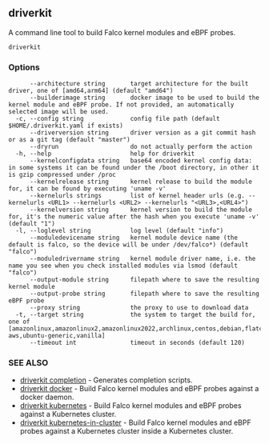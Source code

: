 ## driverkit

A command line tool to build Falco kernel modules and eBPF probes.

```
driverkit
```

### Options

```
      --architecture string       target architecture for the built driver, one of [amd64,arm64] (default "amd64")
      --builderimage string       docker image to be used to build the kernel module and eBPF probe. If not provided, an automatically selected image will be used.
  -c, --config string             config file path (default $HOME/.driverkit.yaml if exists)
      --driverversion string      driver version as a git commit hash or as a git tag (default "master")
      --dryrun                    do not actually perform the action
  -h, --help                      help for driverkit
      --kernelconfigdata string   base64 encoded kernel config data: in some systems it can be found under the /boot directory, in other it is gzip compressed under /proc
      --kernelrelease string      kernel release to build the module for, it can be found by executing 'uname -v'
      --kernelurls strings        list of kernel header urls (e.g. --kernelurls <URL1> --kernelurls <URL2> --kernelurls "<URL3>,<URL4>")
      --kernelversion string      kernel version to build the module for, it's the numeric value after the hash when you execute 'uname -v' (default "1")
  -l, --loglevel string           log level (default "info")
      --moduledevicename string   kernel module device name (the default is falco, so the device will be under /dev/falco*) (default "falco")
      --moduledrivername string   kernel module driver name, i.e. the name you see when you check installed modules via lsmod (default "falco")
      --output-module string      filepath where to save the resulting kernel module
      --output-probe string       filepath where to save the resulting eBPF probe
      --proxy string              the proxy to use to download data
  -t, --target string             the system to target the build for, one of [amazonlinux,amazonlinux2,amazonlinux2022,archlinux,centos,debian,flatcar,minikube,photon,redhat,rocky,ubuntu,ubuntu-aws,ubuntu-generic,vanilla]
      --timeout int               timeout in seconds (default 120)
```

### SEE ALSO

* [driverkit completion](driverkit_completion.md)	 - Generates completion scripts.
* [driverkit docker](driverkit_docker.md)	 - Build Falco kernel modules and eBPF probes against a docker daemon.
* [driverkit kubernetes](driverkit_kubernetes.md)	 - Build Falco kernel modules and eBPF probes against a Kubernetes cluster.
* [driverkit kubernetes-in-cluster](driverkit_kubernetes-in-cluster.md)	 - Build Falco kernel modules and eBPF probes against a Kubernetes cluster inside a Kubernetes cluster.

